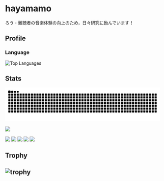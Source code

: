 # hayamamo

ろう・難聴者の音楽体験の向上のため，日々研究に励んでいます！

## Profile
### Language
![Top Languages](https://github-readme-stats.vercel.app/api/top-langs/?username=H21465&layout=compact&theme=tokyonight)
## Stats
![](https://raw.githubusercontent.com/H21465/H21465/output/github-contribution-grid-snake.svg)

![](https://github-profile-summary-cards.vercel.app/api/cards/profile-details?username=H21465&theme=tokyonight)


![](http://github-profile-summary-cards.vercel.app/api/cards/profile-details?username=H21465&theme=tokyonight)
![](http://github-profile-summary-cards.vercel.app/api/cards/repos-per-language?username=H21465&theme=tokyonight)
![](http://github-profile-summary-cards.vercel.app/api/cards/most-commit-language?username=H21465&theme=tokyonight)
![](http://github-profile-summary-cards.vercel.app/api/cards/stats?username=H21465&theme=tokyonight)
![](http://github-profile-summary-cards.vercel.app/api/cards/productive-time?username=H21465&theme=tokyonight&utcOffset=9)

## Trophy
![trophy](https://github-profile-trophy.vercel.app/?username=H21465&theme=tokyonight)
---
